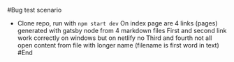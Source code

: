 #Bug test scenario

- Clone repo, run with `npm start dev`
  On index page are 4 links (pages) generated with gatsby node from 4 markdown files
  First and second link work correctly on windows but on netlify no
  Third and fourth not all open content from file with longer name (filename is first word in text)
  #End
